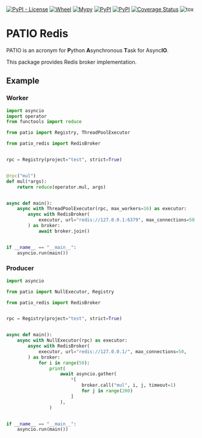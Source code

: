 [![PyPI - License](https://img.shields.io/pypi/l/patio-redis)](https://pypi.org/project/patio-redis) [![Wheel](https://img.shields.io/pypi/wheel/patio-redis)](https://pypi.org/project/patio-redis) [![Mypy](http://www.mypy-lang.org/static/mypy_badge.svg)]() [![PyPI](https://img.shields.io/pypi/v/patio-redis)](https://pypi.org/project/patio-redis) [![PyPI](https://img.shields.io/pypi/pyversions/patio-redis)](https://pypi.org/project/patio-redis) [![Coverage Status](https://coveralls.io/repos/github/patio-python/patio-redis/badge.svg?branch=master)](https://coveralls.io/github/patio-python/patio-redis?branch=master) ![tox](https://github.com/patio-python/patio-redis/workflows/tests/badge.svg?branch=master)

PATIO Redis
===========

PATIO is an acronym for **P**ython **A**synchronous **T**ask for Async**IO**.

This package provides Redis broker implementation.

Example
-------

### Worker

```python
import asyncio
import operator
from functools import reduce

from patio import Registry, ThreadPoolExecutor

from patio_redis import RedisBroker


rpc = Registry(project="test", strict=True)


@rpc("mul")
def mul(*args):
    return reduce(operator.mul, args)


async def main():
    async with ThreadPoolExecutor(rpc, max_workers=16) as executor:
        async with RedisBroker(
            executor, url="redis://127.0.0.1:6379", max_connections=50,
        ) as broker:
            await broker.join()


if __name__ == "__main__":
    asyncio.run(main())

```

### Producer

```python
import asyncio

from patio import NullExecutor, Registry

from patio_redis import RedisBroker


rpc = Registry(project="test", strict=True)


async def main():
    async with NullExecutor(rpc) as executor:
        async with RedisBroker(
            executor, url="redis://127.0.0.1/", max_connections=50,
        ) as broker:
            for i in range(50):
                print(
                    await asyncio.gather(
                        *[
                            broker.call("mul", i, j, timeout=1)
                            for j in range(200)
                        ]
                    ),
                )


if __name__ == "__main__":
    asyncio.run(main())
```
